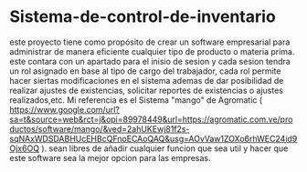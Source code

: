 # Sistema-de-control-de-inventario
este proyecto tiene como propósito de crear un software empresarial para administrar de manera eficiente cualquier tipo de producto o materia prima. este contara con un apartado para el inisio de sesion y cada sesion tendra un rol asignado en base al tipo de cargo del trabajador, cada rol permite hacer siertas modificaciones en el sistema ademas de dar posibilidad de realizar ajustes de existencias, solicitar reportes de existencias o ajustes realizados,etc. Mi referencia es el Sistema "mango" de Agromatic ( https://www.google.com/url?sa=t&source=web&rct=j&opi=89978449&url=https://agromatic.com.ve/productos/software/mango/&ved=2ahUKEwj81f2s-sqNAxWDSDABHUcEHBcQFnoECAoQAQ&usg=AOvVaw1ZOXo6rhWEC24id9Ojx6OQ ). sean libres de añadir cualquier funcion que sea util y hacer que este software sea la mejor opcion para las empresas.
